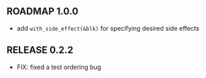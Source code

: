 ## ROADMAP 1.0.0

* add `with_side_effect(&blk)` for specifying desired side effects

## RELEASE 0.2.2

* FIX: fixed a test ordering bug
